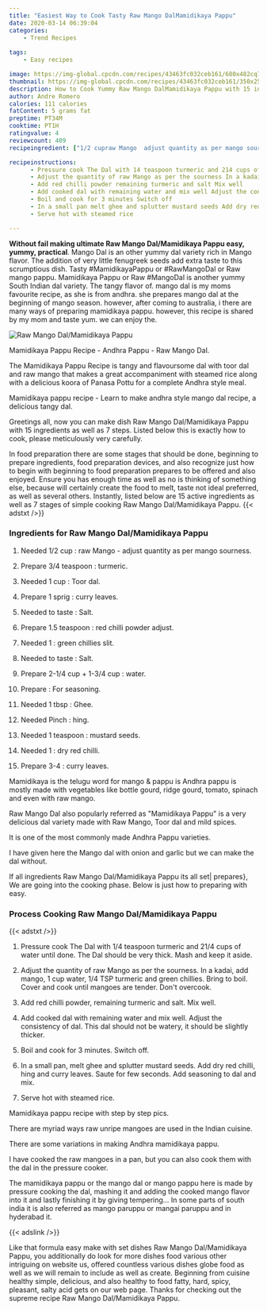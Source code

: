 ```yaml
---
title: "Easiest Way to Cook Tasty Raw Mango DalMamidikaya Pappu"
date: 2020-03-14 06:39:04
categories:
    - Trend Recipes
    
tags:
    - Easy recipes

image: https://img-global.cpcdn.com/recipes/43463fc032ceb161/680x482cq70/raw-mango-dalmamidikaya-pappu-recipe-main-photo.jpg
thumbnail: https://img-global.cpcdn.com/recipes/43463fc032ceb161/350x250cq70/raw-mango-dalmamidikaya-pappu-recipe-main-photo.jpg
description: How to Cook Yummy Raw Mango DalMamidikaya Pappu with 15 ingredients and 7 stages of easy cooking.
author: Andre Romero
calories: 111 calories
fatContent: 5 grams fat
preptime: PT34M
cooktime: PT1H
ratingvalue: 4
reviewcount: 409
recipeingredient: ["1/2 cupraw Mango  adjust quantity as per mango sourness", "3/4 teaspoonturmeric", "1 cupToor dal", "1 sprigcurry leaves", "to tasteSalt", "1.5 teaspoonred chilli powder adjust", "1green chillies slit", "to tasteSalt", "2-1/4 cup + 1-3/4 cupwater", "For seasoning", "1 tbspGhee", "Pinchhing", "1 teaspoonmustard seeds", "1dry red chilli", "3-4curry leaves"]

recipeinstructions: 
      - Pressure cook The Dal with 14 teaspoon turmeric and 214 cups of water until done The Dal should be very thick Mash and keep it aside 
      - Adjust the quantity of raw Mango as per the sourness In a kadai add mango 1 cup water 14 TSP turmeric and green chillies Bring to boil Cover and cook until mangoes are tender Dont overcook 
      - Add red chilli powder remaining turmeric and salt Mix well 
      - Add cooked dal with remaining water and mix well Adjust the consistency of dal This dal should not be watery it should be slightly thicker 
      - Boil and cook for 3 minutes Switch off 
      - In a small pan melt ghee and splutter mustard seeds Add dry red chilli hing and curry leaves Saute for few seconds Add seasoning to dal and mix 
      - Serve hot with steamed rice

---
```




**Without fail making ultimate Raw Mango Dal/Mamidikaya Pappu easy, yummy, practical**. Mango Dal is an other yummy dal variety rich in Mango flavor. The addition of very little fenugreek seeds add extra taste to this scrumptious dish. Tasty #MamidikayaPappu or #RawMangoDal or Raw mango pappu. Mamidikaya Pappu or Raw #MangoDal is another yummy South Indian dal variety. The tangy flavor of. mango dal is my moms favourite recipe, as she is from andhra. she prepares mango dal at the beginning of mango season. however, after coming to australia, i there are many ways of preparing mamidikaya pappu. however, this recipe is shared by my mom and taste yum. we can enjoy the.


![Raw Mango Dal/Mamidikaya Pappu](https://img-global.cpcdn.com/recipes/43463fc032ceb161/680x482cq70/raw-mango-dalmamidikaya-pappu-recipe-main-photo.jpg "Raw Mango Dal/Mamidikaya Pappu")



Mamidikaya Pappu Recipe - Andhra Pappu - Raw Mango Dal.

The Mamidikaya Pappu Recipe is tangy and flavoursome dal with toor dal and raw mango that makes a great accompaniment with steamed rice along with a delicious koora of Panasa Pottu for a complete Andhra style meal.

Mamidikaya pappu recipe - Learn to make andhra style mango dal recipe, a delicious tangy dal.


Greetings all, now you can make dish Raw Mango Dal/Mamidikaya Pappu with 15 ingredients as well as 7 steps. Listed below this is exactly how to cook, please meticulously very carefully.

In food preparation there are some stages that should be done, beginning to prepare ingredients, food preparation devices, and also recognize just how to begin with beginning to food preparation prepares to be offered and also enjoyed. Ensure you has enough time as well as no is thinking of something else, because will certainly create the food to melt, taste not ideal preferred, as well as several others. Instantly, listed below are 15 active ingredients as well as 7 stages of simple cooking Raw Mango Dal/Mamidikaya Pappu.
{{< adstxt />}}

### Ingredients for Raw Mango Dal/Mamidikaya Pappu


1. Needed 1/2 cup : raw Mango - adjust quantity as per mango sourness.

1. Prepare 3/4 teaspoon : turmeric.

1. Needed 1 cup : Toor dal.

1. Prepare 1 sprig : curry leaves.

1. Needed to taste : Salt.

1. Prepare 1.5 teaspoon : red chilli powder adjust.

1. Needed 1 : green chillies slit.

1. Needed to taste : Salt.

1. Prepare 2-1/4 cup + 1-3/4 cup : water.

1. Prepare  : For seasoning.

1. Needed 1 tbsp : Ghee.

1. Needed Pinch : hing.

1. Needed 1 teaspoon : mustard seeds.

1. Needed 1 : dry red chilli.

1. Prepare 3-4 : curry leaves.


Mamidikaya is the telugu word for mango &amp; pappu is Andhra pappu is mostly made with vegetables like bottle gourd, ridge gourd, tomato, spinach and even with raw mango.

Raw Mango Dal also popularly referred as &#34;Mamidikaya Pappu&#34; is a very delicious dal variety made with Raw Mango, Toor dal and mild spices.

It is one of the most commonly made Andhra Pappu varieties.

I have given here the Mango dal with onion and garlic but we can make the dal without.


If all ingredients Raw Mango Dal/Mamidikaya Pappu its all set| prepares}, We are going into the cooking phase. Below is just how to preparing with easy.

### Process Cooking Raw Mango Dal/Mamidikaya Pappu

{{< adstxt />}}


1. Pressure cook The Dal with 1/4 teaspoon turmeric and 21/4 cups of water until done. The Dal should be very thick. Mash and keep it aside.



1. Adjust the quantity of raw Mango as per the sourness. In a kadai, add mango, 1 cup water, 1/4 TSP turmeric and green chillies. Bring to boil. Cover and cook until mangoes are tender. Don&#39;t overcook.



1. Add red chilli powder, remaining turmeric and salt. Mix well.



1. Add cooked dal with remaining water and mix well. Adjust the consistency of dal. This dal should not be watery, it should be slightly thicker.



1. Boil and cook for 3 minutes. Switch off.



1. In a small pan, melt ghee and splutter mustard seeds. Add dry red chilli, hing and curry leaves. Saute for few seconds. Add seasoning to dal and mix.



1. Serve hot with steamed rice.




Mamidikaya pappu recipe with step by step pics.

There are myriad ways raw unripe mangoes are used in the Indian cuisine.

There are some variations in making Andhra mamidikaya pappu.

I have cooked the raw mangoes in a pan, but you can also cook them with the dal in the pressure cooker.

The mamidikaya pappu or the mango dal or mango pappu here is made by pressure cooking the dal, mashing it and adding the cooked mango flavor into it and lastly finishing it by giving tempering… In some parts of south india it is also referred as mango paruppu or mangai paruppu and in hyderabad it.


{{< adslink />}}

Like that formula easy make with set dishes Raw Mango Dal/Mamidikaya Pappu, you additionally do look for more dishes food various other intriguing on website us, offered countless various dishes globe food as well as we will remain to include as well as create. Beginning from cuisine healthy simple, delicious, and also healthy to food fatty, hard, spicy, pleasant, salty acid gets on our web page. Thanks for checking out the supreme recipe Raw Mango Dal/Mamidikaya Pappu.
